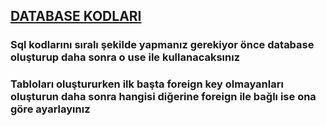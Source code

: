 ## [DATABASE KODLARI](https://gist.github.com/yusuffenes/b438177a3006e1127434ce09af6fb1b7)

 ### Sql kodlarını sıralı şekilde yapmanız gerekiyor önce database oluşturup daha sonra o use ile kullanacaksınız 
 ### Tabloları oluştururken ilk başta foreign key olmayanları oluşturun daha sonra hangisi diğerine foreign ile bağlı ise ona göre ayarlayınız
